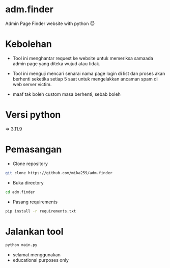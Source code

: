 # adm.finder
Admin Page Finder website with python 😈

# Kebolehan
- Tool ini menghantar request ke website untuk memeriksa samaada admin page yang diteka wujud atau tidak.

  
- Tool ini menguji mencari senarai nama page login di list dan proses akan berhenti seketika setiap 5 saat untuk mengelakkan ancaman spam di web server victim.
- maaf tak boleh custom masa berhenti, sebab boleh

# Versi python
=> 3.11.9

# Pemasangan
- Clone repository
```bash
git clone https://github.com/mika259/adm.finder
```

- Buka directory
```bash
cd adm.finder
```

- Pasang requirements
```bash
pip install -r requirements.txt
```

# Jalankan tool
```bash
python main.py
```

- selamat menggunakan
- educational purposes only
